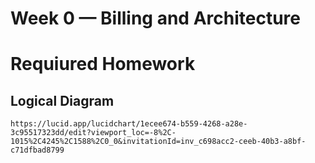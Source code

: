 # Week 0 — Billing and Architecture

<h1>Requiured Homework</h1>
<h2>Logical Diagram</h2>

```
https://lucid.app/lucidchart/1ecee674-b559-4268-a28e-3c95517323dd/edit?viewport_loc=-8%2C-1015%2C4245%2C1588%2C0_0&invitationId=inv_c698acc2-ceeb-40b3-a8bf-c71dfbad8799
```
